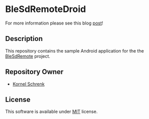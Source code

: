 # BleSdRemoteDroid

For more information please see this blog [post](http://www.schrenk.hu/2016/11/17/BleSdRemote/)!

## Description

This repository contains the sample Android application for the the [BleSdRemote](https://github.com/kornel-schrenk/BleSdRemote) project.

## Repository Owner 

* [Kornel Schrenk](http://www.schrenk.hu/about/)

## License

This software is available under [MIT](../master/LICENSE) license.
